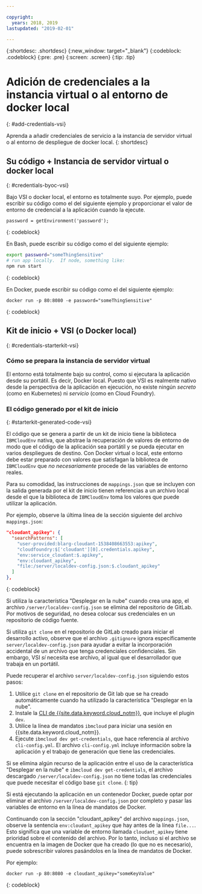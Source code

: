 ```yaml
---

copyright:
  years: 2018, 2019
lastupdated: "2019-02-01"

---
```


{:shortdesc: .shortdesc}
{:new_window: target="_blank"}
{:codeblock: .codeblock}
{:pre: .pre}
{:screen: .screen}
{:tip: .tip}

# Adición de credenciales a la instancia virtual o al entorno de docker local
{: #add-credentials-vsi}

Aprenda a añadir credenciales de servicio a la instancia de servidor virtual o al entorno de despliegue de docker local.
{: shortdesc}

## Su código + Instancia de servidor virtual o docker local
{: #credentials-byoc-vsi}

Bajo VSI o docker local, el entorno es totalmente suyo. Por ejemplo, puede escribir su código como el del siguiente ejemplo y proporcionar el valor de entorno de credencial a la aplicación cuando la ejecute.
```
password = getEnvironment('password');
```
{: codeblock}

En Bash, puede escribir su código como el del siguiente ejemplo:
```bash
export password="someThingSensitive"
# run app locally.  If node, something like:
npm run start
```
{: codeblock}

En Docker, puede escribir su código como el del siguiente ejemplo:
```
docker run -p 80:8080 -e password="someThingSensitive"
```
{: codeblock}

## Kit de inicio + VSI (o Docker local)
{: #credentials-starterkit-vsi}

### Cómo se prepara la instancia de servidor virtual

El entorno está totalmente bajo su control, como si ejecutara la aplicación desde su portátil. Es decir, Docker local. Puesto que VSI es realmente nativo desde la perspectiva de la aplicación en ejecución, no existe ningún _secreto_ (como en Kubernetes) ni _servicio_
(como en Cloud Foundry).

### El código generado por el kit de inicio
{: #starterkit-generated-code-vsi}

El código que se genera a partir de un kit de inicio tiene la biblioteca `IBMCloudEnv` nativa, que abstrae la recuperación de valores de entorno de modo que el código de la aplicación sea portátil y se pueda ejecutar en varios despliegues de destino. Con Docker virtual o local, este entorno debe estar preparado con valores que satisfagan la biblioteca de `IBMCloudEnv` que _no necesariamente_ procede de las variables de entorno reales.

Para su comodidad, las instrucciones de `mappings.json` que se incluyen con la salida generada por el kit de inicio tienen referencias a un archivo local desde el que la biblioteca de `IBMCloudEnv` toma los valores que puede utilizar la aplicación.

Por ejemplo, observe la última línea de la sección siguiente del archivo `mappings.json`:
```json
"cloudant_apikey": {
  "searchPatterns": [
    "user-provided:blarg-cloudant-1538408663553:apikey",
    "cloudfoundry:$['cloudant'][0].credentials.apikey",
    "env:service_cloudant:$.apikey",
    "env:cloudant_apikey",
    "file:/server/localdev-config.json:$.cloudant_apikey"
  ]
},
```
{: codeblock}

Si utiliza la característica "Desplegar en la nube" cuando crea una app, el archivo `/server/localdev-config.json` se elimina del repositorio de GitLab. Por motivos de seguridad, no desea colocar sus credenciales en un repositorio de código fuente.

Si utiliza `git clone` en el repositorio de GitLab creado para iniciar el desarrollo activo, observe que el archivo `.gitignore` ignora específicamente `server/localdev-config.json` para ayudar a evitar la incorporación accidental de un archivo que tenga credenciales confidenciales. Sin embargo, VSI _sí_ necesita ese archivo, al igual que el desarrollador que trabaja en un portátil.

Puede recuperar el archivo `server/localdev-config.json` siguiendo estos pasos:

1. Utilice `git clone` en el repositorio de Git lab que se ha creado automáticamente cuando ha utilizado la característica "Desplegar en la nube".
2. Instale la [CLI de {{site.data.keyword.cloud_notm}}](/docs/cli/index.html), que incluye el plugin `dev`.
3. Utilice la línea de mandatos `ibmcloud` para iniciar una sesión en {{site.data.keyword.cloud_notm}}.
4. Ejecute `ibmcloud dev get-credentials`, que hace referencia al archivo `cli-config.yml`. El archivo `cli-config.yml` incluye información sobre la aplicación y el trabajo de generación que tiene las credenciales.

Si se elimina algún recurso de la aplicación entre el uso de la característica "Desplegar en la nube" e `ibmcloud dev get-credentials`, el archivo descargado `/server/localdev-config.json` no tiene todas las credenciales que puede necesitar el código base `git clone`.
{: tip}

Si está ejecutando la aplicación en un contenedor Docker, puede optar por eliminar el archivo `/server/localdev-config.json` por completo y pasar las variables de entorno en la línea de mandatos de Docker.

Continuando con la sección "cloudant_apikey" del archivo `mappings.json`, observe la sentencia `env:cloudant_apikey` que hay antes de la línea `file...`. Esto significa que una variable de entorno llamada `cloudant_apikey` tiene prioridad sobre el contenido del archivo. Por lo tanto, incluso si el archivo se encuentra en la imagen de Docker que ha creado (lo que no es necesario), puede sobrescribir valores pasándolos en la línea de mandatos de Docker.

Por ejemplo:
```console
docker run -p 80:8080 -e cloudant_apikey="someKeyValue"
```
{: codeblock}
